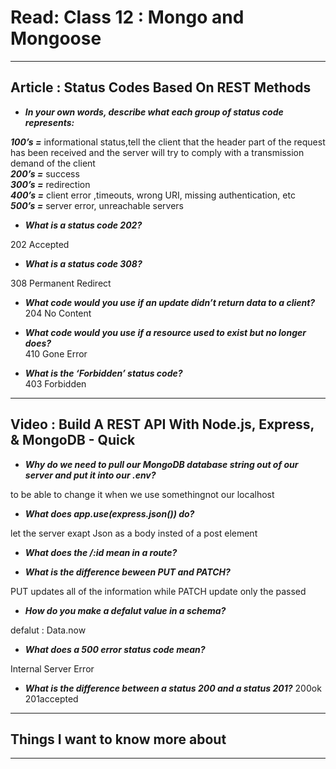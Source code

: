 # Read: Class 12 :  Mongo and Mongoose

- - - 

## Article : Status Codes Based On REST Methods
   
* ***In your own words, describe what each group of status code represents:***
  
***100’s =*** informational status,tell the client that the header part of the request has been received and the server will try to comply with a transmission demand of the client       
***200’s =*** success     
***300’s =*** redirection    
***400’s =*** client error ,timeouts, wrong URI, missing authentication, etc     
***500’s =*** server error, unreachable servers    

* ***What is a status code 202?***  

202 Accepted

* ***What is a status code 308?***

308 Permanent Redirect   

* ***What code would you use if an update didn’t return data to a client?***      
204 No Content 

* ***What code would you use if a resource used to exist but no longer does?***      
410 Gone Error

* ***What is the ‘Forbidden’ status code?***    
403 Forbidden

- - - 

## Video : Build A REST API With Node.js, Express, & MongoDB - Quick 
   
* ***Why do we need to pull our MongoDB database string out of our server and put it into our .env?***  

to be able to change it when we use somethingnot our localhost


* ***What does app.use(express.json()) do?*** 

let the server exapt Json as a body insted of a post element 

* ***What does the /:id mean in a route?*** 


* ***What is the difference beween PUT and PATCH?***

PUT updates all of the information while PATCH update only the passed 

* ***How do you make a defalut value in a schema?***

defalut  : Data.now

* ***What does a 500 error status code mean?***

Internal Server Error 

* ***What is the difference between a status 200 and a status 201?***
200ok 
201accepted 
- - -

## Things I want to know more about 

- - - 
